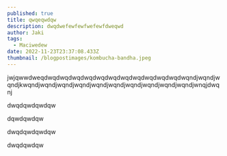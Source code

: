 ```yaml
---
published: true
title: qwqeqwdqw
description: dwqdwefewfewfwefewfdweqwd
author: Jaki
tags:
  - Maciwedew
date: 2022-11-23T23:37:08.433Z
thumbnail: /blogpostimages/kombucha-bandha.jpeg
---
```

jwjqwwdweqdwqdwqdwqdwqdwqdwqdwqdwqdwqdwqdwqdwqndjwqndjwqndjkwqndjwqndjwqndjwqndjwqndjwqndjwqndjwqndjwqndjwqndjwnqjdwqnj



dwqdqwdqwdqw

dqwdqwdqw

dwqdqwdqwdqw

dwqdqwdqw